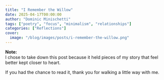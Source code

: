 ```yaml
---
title: "I Remember the Willow"
date: 2025-04-17T00:00:00
author: "Dominic Minischetti"
tags: ["poetry", "focus", "minimalism", "relationships"]
categories: ["Reflections"]
cover:
  image: "/blog/images/posts/i-remember-the-willow.png"
---
```

**Note:**  
I chose to take down this post because it held pieces of my story that feel better kept closer to heart.

If you had the chance to read it, thank you for walking a little way with me.